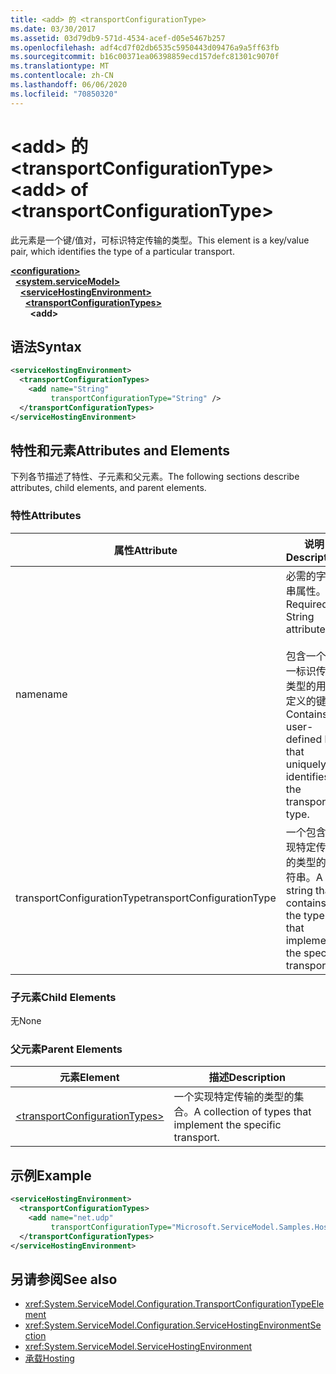 ```yaml
---
title: <add> 的 <transportConfigurationType>
ms.date: 03/30/2017
ms.assetid: 03d79db9-571d-4534-acef-d05e5467b257
ms.openlocfilehash: adf4cd7f02db6535c5950443d09476a9a5ff63fb
ms.sourcegitcommit: b16c00371ea06398859ecd157defc81301c9070f
ms.translationtype: MT
ms.contentlocale: zh-CN
ms.lasthandoff: 06/06/2020
ms.locfileid: "70850320"
---
```

# <a name="add-of-transportconfigurationtype"></a><span data-ttu-id="017ed-102">\<add> 的 \<transportConfigurationType></span><span class="sxs-lookup"><span data-stu-id="017ed-102">\<add> of \<transportConfigurationType></span></span>
<span data-ttu-id="017ed-103">此元素是一个键/值对，可标识特定传输的类型。</span><span class="sxs-lookup"><span data-stu-id="017ed-103">This element is a key/value pair, which identifies the type of a particular transport.</span></span>  
  
[**\<configuration>**](../configuration-element.md)\
&nbsp;&nbsp;[**\<system.serviceModel>**](system-servicemodel.md)\
&nbsp;&nbsp;&nbsp;&nbsp;[**\<serviceHostingEnvironment>**](servicehostingenvironment.md)\
&nbsp;&nbsp;&nbsp;&nbsp;&nbsp;&nbsp;[**\<transportConfigurationTypes>**](transportconfigurationtypes.md)\
&nbsp;&nbsp;&nbsp;&nbsp;&nbsp;&nbsp;&nbsp;&nbsp;**\<add>**  
  
## <a name="syntax"></a><span data-ttu-id="017ed-104">语法</span><span class="sxs-lookup"><span data-stu-id="017ed-104">Syntax</span></span>  
  
```xml  
<serviceHostingEnvironment>
  <transportConfigurationTypes>
    <add name="String"
         transportConfigurationType="String" />
  </transportConfigurationTypes>
</serviceHostingEnvironment>
```  
  
## <a name="attributes-and-elements"></a><span data-ttu-id="017ed-105">特性和元素</span><span class="sxs-lookup"><span data-stu-id="017ed-105">Attributes and Elements</span></span>  
 <span data-ttu-id="017ed-106">下列各节描述了特性、子元素和父元素。</span><span class="sxs-lookup"><span data-stu-id="017ed-106">The following sections describe attributes, child elements, and parent elements.</span></span>  
  
### <a name="attributes"></a><span data-ttu-id="017ed-107">特性</span><span class="sxs-lookup"><span data-stu-id="017ed-107">Attributes</span></span>  
  
|<span data-ttu-id="017ed-108">属性</span><span class="sxs-lookup"><span data-stu-id="017ed-108">Attribute</span></span>|<span data-ttu-id="017ed-109">说明</span><span class="sxs-lookup"><span data-stu-id="017ed-109">Description</span></span>|  
|---------------|-----------------|  
|<span data-ttu-id="017ed-110">name</span><span class="sxs-lookup"><span data-stu-id="017ed-110">name</span></span>|<span data-ttu-id="017ed-111">必需的字符串属性。</span><span class="sxs-lookup"><span data-stu-id="017ed-111">Required String attribute.</span></span><br /><br /> <span data-ttu-id="017ed-112">包含一个唯一标识传输类型的用户定义的键。</span><span class="sxs-lookup"><span data-stu-id="017ed-112">Contains a user-defined key that uniquely identifies the transport type.</span></span>|  
|<span data-ttu-id="017ed-113">transportConfigurationType</span><span class="sxs-lookup"><span data-stu-id="017ed-113">transportConfigurationType</span></span>|<span data-ttu-id="017ed-114">一个包含实现特定传输的类型的字符串。</span><span class="sxs-lookup"><span data-stu-id="017ed-114">A string that contains the type that implements the specific transport.</span></span>|  
  
### <a name="child-elements"></a><span data-ttu-id="017ed-115">子元素</span><span class="sxs-lookup"><span data-stu-id="017ed-115">Child Elements</span></span>  
 <span data-ttu-id="017ed-116">无</span><span class="sxs-lookup"><span data-stu-id="017ed-116">None</span></span>  
  
### <a name="parent-elements"></a><span data-ttu-id="017ed-117">父元素</span><span class="sxs-lookup"><span data-stu-id="017ed-117">Parent Elements</span></span>  
  
|<span data-ttu-id="017ed-118">元素</span><span class="sxs-lookup"><span data-stu-id="017ed-118">Element</span></span>|<span data-ttu-id="017ed-119">描述</span><span class="sxs-lookup"><span data-stu-id="017ed-119">Description</span></span>|  
|-------------|-----------------|  
|[\<transportConfigurationTypes>](transportconfigurationtypes.md)|<span data-ttu-id="017ed-120">一个实现特定传输的类型的集合。</span><span class="sxs-lookup"><span data-stu-id="017ed-120">A collection of types that implement the specific transport.</span></span>|  
  
## <a name="example"></a><span data-ttu-id="017ed-121">示例</span><span class="sxs-lookup"><span data-stu-id="017ed-121">Example</span></span>  
  
```xml  
<serviceHostingEnvironment>
  <transportConfigurationTypes>
    <add name="net.udp"
         transportConfigurationType="Microsoft.ServiceModel.Samples.Hosting.HostedUdpTransportConfiguration, UdpActivation, Version=1.0.0.0, Culture=neutral, PublicKeyToken=6fa904d2da1848d6" />
  </transportConfigurationTypes>
</serviceHostingEnvironment>
```  
  
## <a name="see-also"></a><span data-ttu-id="017ed-122">另请参阅</span><span class="sxs-lookup"><span data-stu-id="017ed-122">See also</span></span>

- <xref:System.ServiceModel.Configuration.TransportConfigurationTypeElement>
- <xref:System.ServiceModel.Configuration.ServiceHostingEnvironmentSection>
- <xref:System.ServiceModel.ServiceHostingEnvironment>
- [<span data-ttu-id="017ed-123">承载</span><span class="sxs-lookup"><span data-stu-id="017ed-123">Hosting</span></span>](../../../wcf/feature-details/hosting.md)
